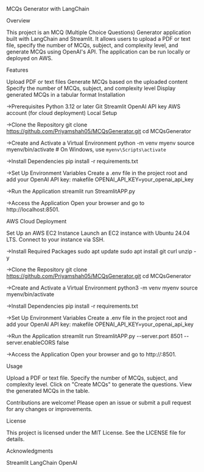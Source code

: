 MCQs Generator with LangChain

Overview

This project is an MCQ (Multiple Choice Questions) Generator application built with LangChain and Streamlit. It allows users to upload a PDF or text file, specify the number of MCQs, subject, and complexity level, and generate MCQs using OpenAI's API. The application can be run locally or deployed on AWS.

Features

Upload PDF or text files
Generate MCQs based on the uploaded content
Specify the number of MCQs, subject, and complexity level
Display generated MCQs in a tabular format
Installation

->Prerequisites
Python 3.12 or later
Git
Streamlit
OpenAI API key
AWS account (for cloud deployment)
Local Setup

->Clone the Repository
git clone https://github.com/Priyamshah05/MCQsGenerator.git
cd MCQsGenerator

->Create and Activate a Virtual Environment
python -m venv myenv
source myenv/bin/activate  # On Windows, use `myenv\Scripts\activate`

->Install Dependencies
pip install -r requirements.txt

->Set Up Environment Variables
Create a .env file in the project root and add your OpenAI API key:
makefile
OPENAI_API_KEY=your_openai_api_key

->Run the Application
streamlit run StreamlitAPP.py

->Access the Application
Open your browser and go to http://localhost:8501.


AWS Cloud Deployment

Set Up an AWS EC2 Instance
Launch an EC2 instance with Ubuntu 24.04 LTS.
Connect to your instance via SSH.


->Install Required Packages
sudo apt update
sudo apt install git curl unzip -y

->Clone the Repository
git clone https://github.com/Priyamshah05/MCQsGenerator.git
cd MCQsGenerator

->Create and Activate a Virtual Environment
python3 -m venv myenv
source myenv/bin/activate

->Install Dependencies
pip install -r requirements.txt

->Set Up Environment Variables
Create a .env file in the project root and add your OpenAI API key:
makefile
OPENAI_API_KEY=your_openai_api_key

->Run the Application
streamlit run StreamlitAPP.py --server.port 8501 --server.enableCORS false

->Access the Application
Open your browser and go to http://<your-ec2-public-ip>:8501.

Usage

Upload a PDF or text file.
Specify the number of MCQs, subject, and complexity level.
Click on "Create MCQs" to generate the questions.
View the generated MCQs in the table.

Contributions are welcome! Please open an issue or submit a pull request for any changes or improvements.

License

This project is licensed under the MIT License. See the LICENSE file for details.

Acknowledgments

Streamlit
LangChain
OpenAI